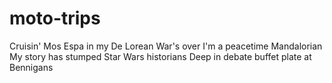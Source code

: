 # moto-trips
Cruisin' Mos Espa in my De Lorean War's over I'm a peacetime Mandalorian My story has stumped Star Wars historians Deep in debate buffet plate at Bennigans
